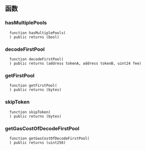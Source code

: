 ## 函数

### hasMultiplePools

```solidity
  function hasMultiplePools(
  ) public returns (bool)
```

### decodeFirstPool

```solidity
  function decodeFirstPool(
  ) public returns (address tokenA, address tokenB, uint24 fee)
```

### getFirstPool

```solidity
  function getFirstPool(
  ) public returns (bytes)
```

### skipToken

```solidity
  function skipToken(
  ) public returns (bytes)
```

### getGasCostOfDecodeFirstPool

```solidity
  function getGasCostOfDecodeFirstPool(
  ) public returns (uint256)
```